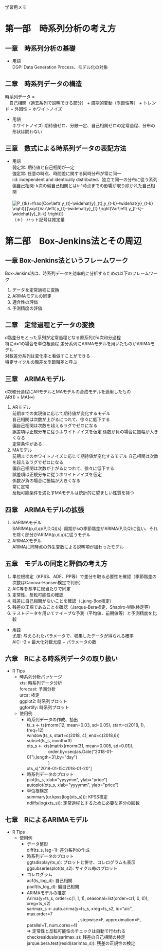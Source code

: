学習用メモ  

# 第一部　時系列分析の考え方  

## 一章　時系列分析の基礎  
* 用語  
DGP: Data Generation Process、モデル化の対象  

## 二章　時系列データの構造
時系列データ =  
　自己相関（過去系列で説明できる部分） + 周期的変動（季節性等） + トレンド + 外因性 + ホワイトノイズ  
* 用語  
ホワイトノイズ: 期待値ゼロ、分散一定、自己相関ゼロの定常過程、分布の形状は問わない

## 三章　数式による時系列データの表記方法  
* 用語  
弱定常: 期待値と自己相関が一定  
強定常: 任意の時点、時間差に関する同時分布が常に同一  
iid: independent and identically distributed、独立で同一の分布に従う系列  
偏自己相関: k次の偏自己相関とはk-1時点までの影響が取り除かれた自己相関  
　  
<img src="https://latex.codecogs.com/gif.latex?P_{tk}=\frac{Cov\left(&space;y_{t}-\widehat{y}_{t},y_{t-k}-\widehat{y}_{t-k}&space;\right)}{\sqrt{Var\left(&space;y_{t}-\widehat{y}_{t}&space;\right)Var\left(&space;y_{t-k}-\widehat{y}_{t-k}&space;\right)}}" title="P_{tk}=\frac{Cov\left( y_{t}-\widehat{y}_{t},y_{t-k}-\widehat{y}_{t-k} \right)}{\sqrt{Var\left( y_{t}-\widehat{y}_{t} \right)Var\left( y_{t-k}-\widehat{y}_{t-k} \right)}}" /></a>  
（＊） ハット記号は推定量  

# 第二部　Box-Jenkins法とその周辺  

## 一章 Box-Jenkins法というフレームワーク  
Box-Jenkins法は、時系列データを効率的に分析するための以下のフレームワーク  
1. データを定常過程に変換  
1. ARIMAモデルの同定  
1. 適合性の評価  
1. 予測精度の評価  

## 二章　定常過程とデータの変換  
d階差分をとった系列が定常過程となる原系列がd次和分過程  
特にd=1の場合を単位根過程
差分系列にARMAモデルを用いたものがARIMAモデル  
対数差分系列は変化率と看做すことができる  
特定サイクルの階差を季節階差と呼ぶ  

## 三章　ARIMAモデル  
d次和分過程にARモデルとMAモデルの合成モデルを適用したもの  
AR(1) = MA(∞)  
1. ARモデル  
前期までの実現値に応じて期待値が変化するモデル  
自己相関は次数が上がるにつれて、徐々に低下する  
偏自己相関は次数を超えるラグでゼロになる  
誤差項は正規分布に従うホワイトノイズを仮定
係数が負の場合に振幅が大きくなる  
定常条件がある  
1. MAモデル  
前期までのホワイトノイズに応じて期待値が変化するモデル
自己相関は次数を超えるラグでゼロになる    
偏自己相関は次数が上がるにつれて、徐々に低下する  
誤差項は正規分布に従うホワイトノイズを仮定  
係数が負の場合に振幅が大きくなる  
常に定常  
反転可能条件を満たすMAモデルは統計的に望ましい性質を持つ  

## 四章　ARIMAモデルの拡張  
1. SARIMAモデル  
SARIMA(p,d,q)(P,D,Q)[s]: 周期がsの季節階差がARIMA(P,D,Q)に従い、それを除く部分がARIMA(p,d,q)に従うモデル  
1. ARIMAXモデル  
ARIMAに同時点の外生変数による説明項が加わったモデル  

## 五章　モデルの同定と評価の考え方  
1. 単位根検定（KPSS、ADF、PP等）で差分を取る必要性を確認（季節階差の次数はCanova-Hansen検定で判断）  
1. AIC等を基準に総当たりで同定  
1. 定常性、反転可能性の確認  
1. 残差に自己相関がないことを確認（Ljung-Box検定）  
1. 残差の正規であることを確認（Jarque-Bera検定、Shapiro-Wilk検定等）  
1. テストデータを用いてナイーブな予測（平均値、前期値等）と予測精度を比較  

* 用語  
尤度: 与えられたパラメータで、収集したデータが得られる確率  
AIC: -2 × 最大化対数尤度 + パラメータの数  

## 六章　Rによる時系列データの取り扱い  
* R Tips  
  * 時系列分析パッケージ  
  xts: 時系列データ分析  
  forecast: 予測分析  
  urca: 検定  
  ggplot2: 時系列プロット  
  ggfortify: 時系列プロット  
  * 使用例  
    * 時系列データの作成、抽出  
    ts_s <- ts(rnorm(12, mean=0.03, sd=0.05), start=c(2018, 1), freq=12)  
    window(ts_s, start=c(2018, 4), end=c(2018,6))  
    subset(ts_s, month=3)  
    xts_s <- xts(matrix(rnorm(31, mean=0.005, sd=0.01)),  
    　　　　　order.by=seq(as.Date("2018-01-01"),length=31,by="day")  
    　　　　　)  
    xts_s["2018-01-15::2018-01-20"]
    * 時系列データのプロット  
    plot(ts_s, xlab="yyyymm", ylab="price")  
    autoplot(xts_s, xlab="yyyymm", ylab="price")  
    * 単位根検定  
    summary(ur.kpss(log(xts_s))): KPSS検定  
    ndiffs(log(xts_s)): 定常過程とするために必要な差分の回数  

## 七章　RによるARIMAモデル  
* R Tips  
  * 使用例  
    * データ整形  
    diff(ts_s, lag=1): 差分系列の作成  
    * 時系列データのプロット  
    ggtsdisplay(ts_s): プロットと併せ、コレログラムも表示  
    ggsubseriesplot(ts_s2): サイクル毎のプロット  
    * コレログラム  
    acf(ts_log_d): 自己相関  
    pacf(ts_log_d): 偏自己相関  
    * ARIMAモデルの推定  
    Arima(y=ts_s, order=c(1, 1, 1), seasonal=list(order=c(1, 0, 0)), xreg=ts_s2)  
    sarimax_s <- auto.arima(y=ts_s, xreg=ts_s2, ic="aic", max.order=7  
    　　　　　　　　　　　　, stepwise=F, approximation=F, parallel=T, num.cores=4)  
    ⇒ 定常性と反転可能性のチェックは自動で行われる  
    checkresiduals(sarimax_s): 残差の自己相関の検定  
    jarque.bera.test(resid(sarimax_s)): 残差の正規性の検定  
    
    
    




    
